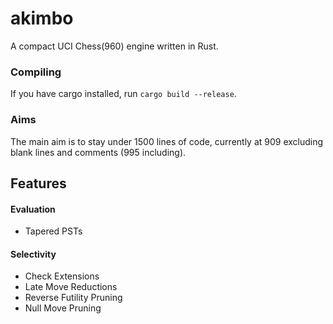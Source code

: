 # akimbo
A compact UCI Chess(960) engine written in Rust.

### Compiling
If you have cargo installed, run `cargo build --release`.

### Aims
The main aim is to stay under 1500 lines of code, currently at 909 excluding blank lines and comments (995 including).

## Features

#### Evaluation
- Tapered PSTs

#### Selectivity
- Check Extensions
- Late Move Reductions
- Reverse Futility Pruning
- Null Move Pruning

